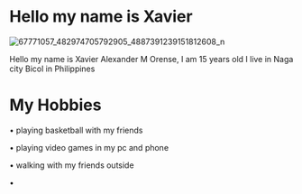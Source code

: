 # Hello my name is Xavier
![67771057_482974705792905_4887391239151812608_n](https://user-images.githubusercontent.com/103095962/168452336-4aae06d9-c0d3-43c6-8d47-db030d0b8b69.jpg)

Hello my name is Xavier Alexander M Orense, I am 15 years old I live in Naga city Bicol in Philippines

# My Hobbies
 • playing basketball with my friends
 
 • playing video games in my pc and phone
 
 • walking with my friends outside
	
 • 
